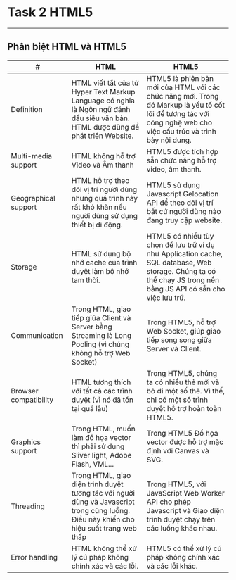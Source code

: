 # Task 2 HTML5
--------
## Phân biệt HTML và HTML5

| # | HTML | HTML5 |
|---|---|---|
| Definition | HTML viết tắt của từ Hyper Text Markup Language có nghĩa là Ngôn ngữ đánh dấu siêu văn bản. HTML được dùng để phát triển Website.	| HTML5 là phiên bản mới của HTML với các chức năng mới. Trong đó Markup là yếu tố cốt lõi để tương tác với công nghệ web cho việc cấu trúc và trình bày nội dung. |
| Multi-media support	| HTML không hỗ trợ Video và Âm thanh |	HTML5 được tích hợp sẵn chức năng hỗ trợ video, âm thanh. |
| Geographical support | HTML hỗ trợ theo dõi vị trí người dùng nhưng quá trình này rất khó khăn nếu người dùng sử dụng thiết bị di động. |	HTML5 sử dụng Javascript Gelocation API để theo dõi vị trí bất cứ người dùng nào đang truy cập website. |
| Storage	| HTML sử dụng bộ nhớ cache của trình duyệt làm bộ nhớ tam thời. | HTML5 có nhiều tùy chọn để lưu trữ ví dụ như Application cache, SQL database, Web storage. Chúng ta có thể chạy JS trong nền bằng JS API có sẵn cho việc lưu trữ. |
| Communication | Trong HTML, giao tiếp giữa Client và Server bằng Streaming là Long Pooling (vì chúng không hỗ trợ Web Socket) | Trong HTML5, hỗ trợ Web Socket, giúp giao tiếp song song giữa Server và Client. |
| Browser compatibility | HTML tương thích với tất cả các trình duyệt (vì nó đã tồn tại quá lâu) | Trong HTML5, chúng ta có nhiều thẻ mới và bỏ đi một số thẻ. Vì thế, chỉ có một số trình duyệt hỗ trợ hoàn toàn HTML5. |
| Graphics support | Trong HTML, muốn làm đồ họa vector thì phải sử dụng Sliver light, Adobe Flash, VML... | Trong HTML5 Đồ họa vector được hỗ trợ mặc định với Canvas và SVG. |
| Threading | Trong HTML, giao diện trình duyệt tương tác với người dùng và Javascript trong cùng luồng. Điều này khiến cho hiệu suất trang web thấp | Trong HTML5, với JavaScript Web Worker API cho phép Javascript và Giao diện trình duyệt chạy trên các luồng khác nhau. | 
| Error handling | HTML không thể xử lý cú pháp không chính xác và các lỗi. | HTML5 có thể xử lý cú pháp không chính xác và các lỗi khác. |
